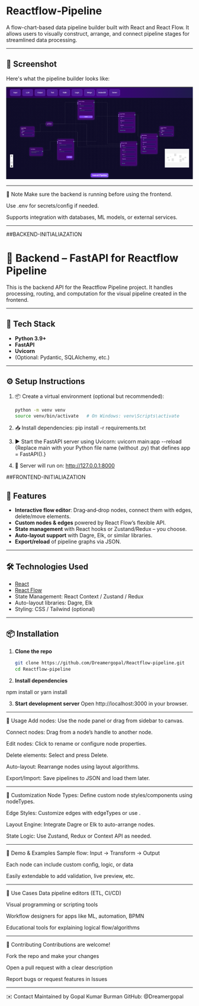﻿# Reactflow‑Pipeline

A flow-chart-based data pipeline builder built with React and React Flow. It allows users to visually construct, arrange, and connect pipeline stages for streamlined data processing.

---

## 📸 Screenshot

Here's what the pipeline builder looks like:

![Pipeline Screenshot](frontend/public/screenshot.png)

---


🧠 Note
Make sure the backend is running before using the frontend.

Use .env for secrets/config if needed.

Supports integration with databases, ML models, or external services.


---



##BACKEND-INITIALIAZATION

# 🔧 Backend – FastAPI for Reactflow Pipeline

This is the backend API for the Reactflow Pipeline project. It handles processing, routing, and computation for the visual pipeline created in the frontend.

---

## 🚀 Tech Stack

- **Python 3.9+**
- **FastAPI**
- **Uvicorn**
- (Optional: Pydantic, SQLAlchemy, etc.)

---

## ⚙️ Setup Instructions

1. 📦 Create a virtual environment (optional but recommended):
   ```bash
   python -m venv venv
   source venv/bin/activate   # On Windows: venv\Scripts\activate

2. 📥 Install dependencies:
   pip install -r requirements.txt

3. ▶️ Start the FastAPI server using Uvicorn:
   uvicorn main:app --reload {Replace main with your Python file name (without .py) that defines app = FastAPI().}
   
4. 🚀 Server will run on:
    http://127.0.0.1:8000




##FRONTEND-INITIALIAZATION


## 🚀 Features

- **Interactive flow editor**: Drag‑and‑drop nodes, connect them with edges, delete/move elements.
- **Custom nodes & edges** powered by React Flow’s flexible API.
- **State management** with React hooks or Zustand/Redux – you choose.
- **Auto‑layout support** with Dagre, Elk, or similar libraries.
- **Export/reload** of pipeline graphs via JSON.

---

## 🛠️ Technologies Used

- [React](https://reactjs.org)
- [React Flow](https://reactflow.dev)
- State Management: React Context / Zustand / Redux
- Auto-layout libraries: Dagre, Elk
- Styling: CSS / Tailwind (optional)

---

## 📦 Installation

1. **Clone the repo**
   ```bash
   git clone https://github.com/Dreamergopal/Reactflow-pipeline.git
   cd Reactflow-pipeline

2. **Install dependencies**

  npm install
  or
  yarn install

3. **Start development server**
  Open http://localhost:3000 in your browser.


---

🎯 Usage
Add nodes: Use the node panel or drag from sidebar to canvas.

Connect nodes: Drag from a node’s handle to another node.

Edit nodes: Click to rename or configure node properties.

Delete elements: Select and press Delete.

Auto-layout: Rearrange nodes using layout algorithms.

Export/Import: Save pipelines to JSON and load them later.


---

🧩 Customization
Node Types: Define custom node styles/components using nodeTypes.

Edge Styles: Customize edges with edgeTypes or use <BaseEdge />.

Layout Engine: Integrate Dagre or Elk to auto-arrange nodes.

State Logic: Use Zustand, Redux or Context API as needed.

---

🧪 Demo & Examples
Sample flow: Input → Transform → Output

Each node can include custom config, logic, or data

Easily extendable to add validation, live preview, etc.

---

🎯 Use Cases
Data pipeline editors (ETL, CI/CD)

Visual programming or scripting tools

Workflow designers for apps like ML, automation, BPMN

Educational tools for explaining logical flow/algorithms

---

👥 Contributing
Contributions are welcome!

Fork the repo and make your changes

Open a pull request with a clear description

Report bugs or request features in Issues

---

✉️ Contact
Maintained by Gopal Kumar Burman
GitHub: @Dreamergopal


